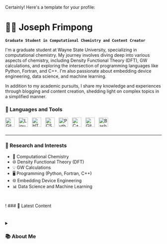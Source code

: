 Certainly! Here's a template for your profile:

# 👨‍🔬 Joseph Frimpong

**`Graduate Student in Computational Chemistry and Content Creator`**

I'm a graduate student at Wayne State University, specializing in computational chemistry. My journey involves diving deep into various aspects of chemistry, including Density Functional Theory (DFT), GW calculations, and exploring the intersection of programming languages like Python, Fortran, and C++. I'm also passionate about embedding device engineering, data science, and machine learning.

In addition to my academic pursuits, I share my knowledge and experiences through blogging and content creation, shedding light on complex topics in a simplified manner.



### 🧰 Languages and Tools

<img align="left" alt="Git" width="30px" style="padding-right:10px;" src="https://cdn.jsdelivr.net/gh/devicons/devicon/icons/git/git-original.svg" />
<img align="left" alt="Linux" width="30px" style="padding-right:10px;" src="https://cdn.jsdelivr.net/gh/devicons/devicon/icons/linux/linux-original.svg" />
<img align="left" alt="HTML" width="30px" style="padding-right:10px;" src="https://cdn.jsdelivr.net/gh/devicons/devicon/icons/html5/html5-plain.svg" />
<img align="left" alt="CSS" width="30px" style="padding-right:10px;" src="https://cdn.jsdelivr.net/gh/devicons/devicon/icons/css3/css3-plain.svg" />
<img align="left" alt="Python" width="30px" style="padding-right:10px;" src="https://cdn.jsdelivr.net/gh/devicons/devicon/icons/python/python-plain.svg" />
<img align="left" alt="C++" width="30px" style="padding-right:10px;" src="https://cdn.jsdelivr.net/gh/devicons/devicon/icons/cplusplus/cplusplus-line.svg" />
<img align="left" alt="GitHub" width="30px" style="padding-right:10px;" src="https://cdn.jsdelivr.net/gh/devicons/devicon/icons/github/github-original.svg" />
<img align="left" alt="Bash" width="30px" style="padding-right:10px;" src="https://cdn.jsdelivr.net/gh/devicons/devicon/icons/bash/bash-original.svg" />
<br />

#
---

### 🧪 Research and Interests

- 🧬 Computational Chemistry
- 🌐 Density Functional Theory (DFT)
- 💡 GW Calculations
- 🖥️ Programming (Python, Fortran, C++)
- 🌐 Embedding Device Engineering
- 📊 Data Science and Machine Learning

#

! ### 🎥 Latest Content



#

<details>
 <summary><h3>📚 About Me</h3></summary>
   As a graduate student, I'm on a mission to unravel the mysteries of computational chemistry. My research interests span from the intricacies of Density Functional Theory (DFT) to the fascinating world of GW calculations. I'm also passionate about programming, with a focus on Python, Fortran, and C++. I enjoy exploring the realms of embedding device engineering, data science, and machine learning.

   Beyond academia, I'm committed to sharing my knowledge through blogging and content creation, making complex topics accessible to a wider audience. Follow my journey as I bridge the gap between chemistry and computer science.

[website]: https://josephfrimpong.com
[youtube]: https://www.youtube.com/frimpsjoek
[instagram]: https://www.instagram.com/frimpsjoek
[github]: https://github.com/frimpsjoek


<!--
**frimpsjoek/frimpsjoek** is a ✨ _special_ ✨ repository because its `README.md` (this file) appears on your GitHub profile.

Here are some ideas to get you started:

- 🔭 I’m currently working on ...
- 🌱 I’m currently learning ...
- 👯 I’m looking to collaborate on ...
- 🤔 I’m looking for help with ...
- 💬 Ask me about ...
- 📫 How to reach me: ...
- 😄 Pronouns: ...
- ⚡ Fun fact: ...
-->
